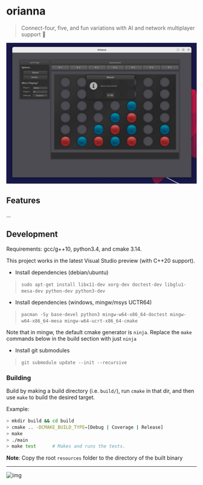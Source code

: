 # orianna

> Connect-four, five, and fun variations with AI and network multiplayer support 🎲

![img](./resources/screenshot.png)

## Features

...


## Development

Requirements: gcc/g++10, python3.4, and cmake 3.14.

This project works in the latest Visual Studio preview (with C++20 support).

* Install dependencies (debian/ubuntu)

> `sudo apt-get install libx11-dev xorg-dev doctest-dev libglu1-mesa-dev python-dev python3-dev`

* Install dependencies (windows, mingw/msys UCTR64)

> `pacman -Sy base-devel python3 mingw-w64-x86_64-doctest mingw-w64-x86_64-mesa mingw-w64-ucrt-x86_64-cmake`

Note that in mingw, the default cmake generator is `ninja`. Replace the `make` commands below in the build section with just `ninja`

* Install git submodules

> `git submodule update --init --recursive`


### Building

Build by making a build directory (i.e. `build/`), run `cmake` in that dir, and then use `make` to build the desired target.

Example:

``` bash
> mkdir build && cd build
> cmake .. -DCMAKE_BUILD_TYPE=[Debug | Coverage | Release]
> make
> ./main
> make test      # Makes and runs the tests.
```

**Note**: Copy the root `resources` folder to the directory of the built binary

---

![img](https://cdn.vox-cdn.com/thumbor/j-iyo0MUGZMWtbr3RxBOuSwq8DY=/0x0:1200x674/920x0/filters:focal(0x0:1200x674):format(webp):no_upscale()/cdn.vox-cdn.com/uploads/chorus_asset/file/13264983/DpZaNreW4AAkjwO.jpg)